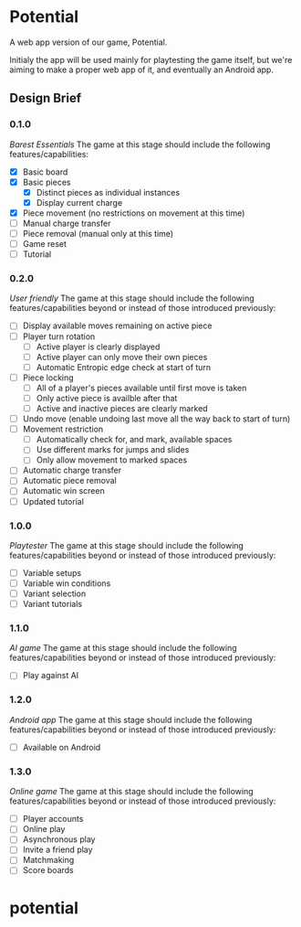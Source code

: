 # Potential
A web app version of our game, Potential.

Initialy the app will be used mainly for playtesting the game itself, but we're aiming to make a proper web app of it, and eventually an Android app.

## Design Brief

### 0.1.0
*Barest Essentials*
The game at this stage should include the following features/capabilities:

- [x] Basic board
- [x] Basic pieces 
  - [x] Distinct pieces as individual instances
  - [x] Display current charge
- [x] Piece movement (no restrictions on movement at this time)
- [ ] Manual charge transfer
- [ ] Piece removal (manual only at this time)
- [ ] Game reset
- [ ] Tutorial

### 0.2.0
*User friendly*
The game at this stage should include the following features/capabilities beyond or instead of those introduced previously:

- [ ] Display available moves remaining on active piece
- [ ] Player turn rotation
  - [ ] Active player is clearly displayed
  - [ ] Active player can only move their own pieces
  - [ ] Automatic Entropic edge check at start of turn
- [ ] Piece locking
  - [ ] All of a player's pieces available until first move is taken
  - [ ] Only active piece is availble after that
  - [ ] Active and inactive pieces are clearly marked
- [ ] Undo move (enable undoing last move all the way back to start of turn)
- [ ] Movement restriction
  - [ ] Automatically check for, and mark, available spaces
  - [ ] Use different marks for jumps and slides
  - [ ] Only allow movement to marked spaces
- [ ] Automatic charge transfer
- [ ] Automatic piece removal
- [ ] Automatic win screen
- [ ] Updated tutorial

### 1.0.0
*Playtester*
The game at this stage should include the following features/capabilities beyond or instead of those introduced previously:

- [ ] Variable setups
- [ ] Variable win conditions
- [ ] Variant selection
- [ ] Variant tutorials

### 1.1.0
*AI game*
The game at this stage should include the following features/capabilities beyond or instead of those introduced previously:

- [ ] Play against AI

### 1.2.0
*Android app*
The game at this stage should include the following features/capabilities beyond or instead of those introduced previously:

- [ ] Available on Android

### 1.3.0
*Online game*
The game at this stage should include the following features/capabilities beyond or instead of those introduced previously:

- [ ] Player accounts
- [ ] Online play
- [ ] Asynchronous play
- [ ] Invite a friend play
- [ ] Matchmaking
- [ ] Score boards
# potential
